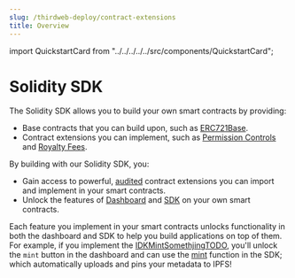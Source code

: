 ```yaml
---
slug: /thirdweb-deploy/contract-extensions
title: Overview
---
```


import QuickstartCard from "../../../../../src/components/QuickstartCard";

# Solidity SDK

The Solidity SDK allows you to build your own smart contracts by providing:

- Base contracts that you can build upon, such as [ERC721Base](/todo).
- Contract extensions you can implement, such as [Permission Controls](/todo) and [Royalty Fees](/todo).

By building with our Solidity SDK, you:

- Gain access to powerful, [audited](/todo) contract extensions you can import and implement in your smart contracts.
- Unlock the features of [Dashboard](/todo) and [SDK](/todo) on your own smart contracts.

<div className="row" style={{marginBottom:24}}>

<div className="col col--12" style={{ marginTop: 8 }}>
  <QuickstartCard
    name="Quick Start - Solidity SDK & thirdweb CLI"
    link="/getting-started/deploying-contracts"
    image="/assets/icons/drop.png"
  />
</div>

</div>

Each feature you implement in your smart contracts unlocks functionality in both the dashboard and SDK to help you build applications on top of them.
For example, if you implement the [IDKMintSomethjingTODO](/todo), you'll unlock the `mint` button in the dashboard and
can use the [mint](/todo) function in the SDK; which automatically uploads and pins your metadata to IPFS!
